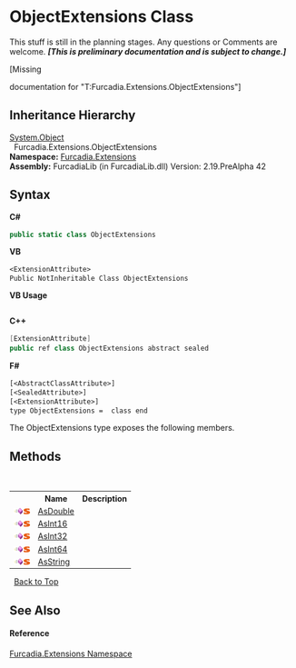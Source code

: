 # ObjectExtensions Class
This stuff is still in the planning stages. Any questions or Comments are welcome. _**\[This is preliminary documentation and is subject to change.\]**_

\[Missing <summary> documentation for "T:Furcadia.Extensions.ObjectExtensions"\]


## Inheritance Hierarchy
<a href="http://msdn2.microsoft.com/en-us/library/e5kfa45b" target="_blank">System.Object</a><br />&nbsp;&nbsp;Furcadia.Extensions.ObjectExtensions<br />
**Namespace:**&nbsp;<a href="N_Furcadia_Extensions">Furcadia.Extensions</a><br />**Assembly:**&nbsp;FurcadiaLib (in FurcadiaLib.dll) Version: 2.19.PreAlpha 42

## Syntax

**C#**<br />
``` C#
public static class ObjectExtensions
```

**VB**<br />
``` VB
<ExtensionAttribute>
Public NotInheritable Class ObjectExtensions
```

**VB Usage**<br />
``` VB Usage

```

**C++**<br />
``` C++
[ExtensionAttribute]
public ref class ObjectExtensions abstract sealed
```

**F#**<br />
``` F#
[<AbstractClassAttribute>]
[<SealedAttribute>]
[<ExtensionAttribute>]
type ObjectExtensions =  class end
```

The ObjectExtensions type exposes the following members.


## Methods
&nbsp;<table><tr><th></th><th>Name</th><th>Description</th></tr><tr><td>![Public method](media/pubmethod.gif "Public method")![Static member](media/static.gif "Static member")</td><td><a href="M_Furcadia_Extensions_ObjectExtensions_AsDouble">AsDouble</a></td><td /></tr><tr><td>![Public method](media/pubmethod.gif "Public method")![Static member](media/static.gif "Static member")</td><td><a href="M_Furcadia_Extensions_ObjectExtensions_AsInt16">AsInt16</a></td><td /></tr><tr><td>![Public method](media/pubmethod.gif "Public method")![Static member](media/static.gif "Static member")</td><td><a href="M_Furcadia_Extensions_ObjectExtensions_AsInt32">AsInt32</a></td><td /></tr><tr><td>![Public method](media/pubmethod.gif "Public method")![Static member](media/static.gif "Static member")</td><td><a href="M_Furcadia_Extensions_ObjectExtensions_AsInt64">AsInt64</a></td><td /></tr><tr><td>![Public method](media/pubmethod.gif "Public method")![Static member](media/static.gif "Static member")</td><td><a href="M_Furcadia_Extensions_ObjectExtensions_AsString">AsString</a></td><td /></tr></table>&nbsp;
<a href="#objectextensions-class">Back to Top</a>

## See Also


#### Reference
<a href="N_Furcadia_Extensions">Furcadia.Extensions Namespace</a><br />